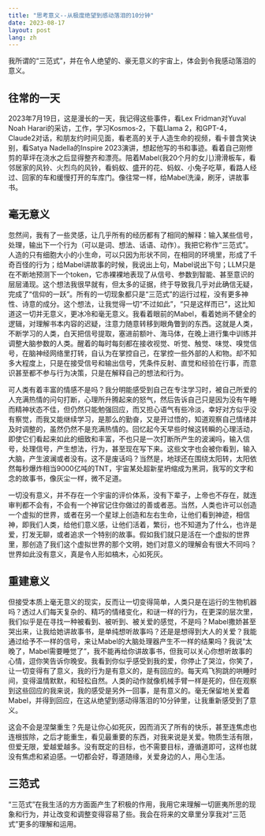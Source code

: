 ```yaml
---
title: "思考意义--从极度绝望到感动落泪的10分钟"
date: 2023-08-17
layout: post
lang: zh
---
```


我所谓的“三范式”，并在令人绝望的、豪无意义的宇宙上，体会到令我感动落泪的意义。

## 往常的一天

2023年7月19日，这是漫长的一天，我记得这些事件，看Lex Fridman对Yuval Noah Harari的采访，工作，学习Kosmos-2，下载Llama 2，和GPT-4，Claude2对话，和朋友约时间见面，看老高的关于人造生命的视频，看卡普含笑诀别，看Satya Nadella的Inspire 2023演讲，想起他写的书和事迹。看着自己刚修剪的草坪在浇水之后显得整齐和漂亮。陪着Mabel(我20个月的女儿)滑滑板车，看邻居家的风铃、火烈鸟的风铃，看蚂蚁、盛开的花、蚂蚁、小兔子吃草，看路人经过、回家的车和缓慢打开的车库门。像往常一样，给Mabel洗澡，刷牙，讲故事书。

## 毫无意义

忽然间，我有了一些灵感，让几乎所有的经历都有了相同的解释：输入某些信号，处理，输出下一个行为（可以是词、想法、话语、动作）。我把它称作“三范式”。人造的只有细胞大小的小生命，可以只因为形状不同，在相同的环境里，形成了千奇百怪的行为；给Mabel讲故事的时候，我说出上句，Mabel说出下句；LLM只是在不断地预测下一个token，它赤裸裸地表现了从信号、参数到智能、甚至意识的层层涌现。这个想法我很早就有，但太多的证据，终于导致我几乎对此确信无疑，完成了“信仰的一跃”。所有的一切现象都只是“三范式”的运行过程，没有更多神性、诗意的成分。这个想法，让我觉得一切“不过如此”，“只是这样而已”，这比知道这一切并无意义，更冰冷和毫无意义。我看着眼前的Mabel，看着她尚不健全的逻辑，对理解书本内容的迟疑，注意力随意转移到眼角瞥到的东西。这就是人类，不断学习的人类，白天把信号提取，塞进前额叶、海马体，在晚上进行集中训练并调整大脑参数的人类。醒着的每时每刻都在接收视觉、听觉、触觉、味觉、嗅觉信号，在脑神经网络里打转，自认为在掌控自己，在掌控一些外部的人和物。却不知多大程度上，只是在接受信号和输出信号，凭条件反射、直觉和经验在行事，而意识甚至都不参与行为决策，只是在解释自己的想法和行为。

可人类有着丰富的情感不是吗？我分明能感受到自己在专注学习时，被自己所爱的人充满热情的问句打断，心理所升腾起来的怒气，然后告诉自己只是因为没有午睡而精神状态不佳，但仍然只能勉强回应，而又担心语气有些冷淡，幸好对方似乎没有察觉，而我又能继续学习，是那么的勤奋，又是开过悟的，知道观察自己情绪并及时调整的，虽然仍然不是充满热情的。回忆起今天早些时候这转瞬的心理活动，即使它们看起来如此的细致和丰富，不也只是一次打断所产生的波澜吗，输入信号，处理信号，产生想法，行为，甚至现在写下来。这些文字也会被你看到，输入大脑，产生波澜或者没有。这不是废话吗？当然是，地球还在围绕太阳转，太阳依然每秒爆炸相当9000亿吨的TNT，宇宙某处超新星坍缩成为黑洞，我写的文字和念的故事书，像灰尘一样，微不足道。

一切没有意义，并不存在一个宇宙的评价体系，没有下辈子，上帝也不存在，就连审判都不会有，不会有一个神官记住你做过的善或者恶。当然，人类也许可以创造一个虚拟的世界，或者在另一个星球上创造和左右生命，让他们看到神迹，相信神，即我们人类，给他们意义感，让他们活着，繁衍，也不知道为了什么，也许是爱，打发无聊，或者追求一个特别的故事。假如我们就只是活在一个虚拟的世界里，那创造了我们这个虚拟世界的那个文明，她们对意义的理解会有很大不同吗？世界如此没有意义，真是令人形如槁木，心如死灰。

## 重建意义

但接受本质上毫无意义的现实，反而让一切变得简单，人类只是在运行的生物机器吗？透过人们每天复杂的、精巧的情绪变化，和谜一样的行为，在更深的层次里，我们似乎是在寻找一种被看到、被听到、被关爱的感觉，不是吗？Mabel撒娇甚至哭出来，让我给她讲故事书，是单纯想听故事吗？还是是想得到大人的关爱？我能通过给予不一样的信号，来让Mabel的大脑处理器产生不一样的结果吗？我说“太晚了，Mabel需要睡觉了”，我不能再给你讲故事书，但我可以关心你想听故事的心情，逗你笑告诉你晚安。我看到你似乎感受到我的爱，你停止了哭泣，你笑了，让一切变得有了意义，我的行为是有意义的，是有回应的。每天鸡飞狗跳的哄睡时间，变得温情默默，和轻松自然。人类的动作就像机械手臂一样是死的，但在观察到这些回应的我来说，我的感受是另外一回事，是有意义的。毫无保留地关爱着Mabel，并得到回应，在这从绝望到感动得落泪的10分钟里，让我重新感受到了意义。

这会不会是涅槃重生？先是让你心如死灰，因而消灭了所有的快乐，甚至连焦虑也连根拔除，之后才能重生，看见最重要的东西，对我来说是关爱。物质生活有限，但爱无限，爱越爱越多。没有既定的目标，也不需要目标，遵循道即可，这样也就没有焦虑和紧迫感。一切都会好，尊道随缘，关爱身边的人，用心生活。

## 三范式

“三范式”在我生活的方方面面产生了积极的作用，我用它来理解一切匪夷所思的现象和行为，并让改变和调整变得容易了些。我会在将来的文章里分享我对“三范式”更多的理解和运用。
